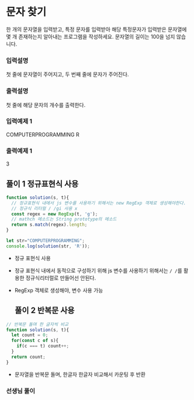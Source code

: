 # 문자 찾기

한  개의  문자열을  입력받고, 특정  문자를  입력받아  해당 특정문자가 입력받은 문자열에 몇  개 
존재하는지 알아내는 프로그램을 작성하세요.
문자열의 길이는 100을 넘지 않습니다.

### 입력설명
첫 줄에 문자열이 주어지고, 두 번째 줄에 문자가 주어진다. 
### 출력설명
첫 줄에 해당 문자의 개수를 출력한다.
### 입력예제 1                                   
COMPUTERPROGRAMMING
R
### 출력예제 1
3

## 풀이 1 정규표현식 사용

```js
function solution(s, t){
  // 정규표현식 내에서 js 변수를 사용하기 위해서는 new RegExp 객체로 생성해야한다.
  // 정규식 리터럴 / /gi 사용 x
  const regex = new RegExp(t, 'g');
  // mathch 메소드는 String prototype의 메소드
  return s.match(regex).length;
}

let str="COMPUTERPROGRAMMING";
console.log(solution(str, 'R'));
```

- 정규 표현식 사용
- 정규 표현식 내에서 동적으로 구성하기 위해 js 변수를 사용하기 위해서는 `/ /`를 활용한 정규식리터럴로 만들어선 안된다.
- RegExp 객체로 생성해야, 변수 사용 가능

  ## 풀이 2 반복문 사용
```js
// 반복문 돌며 한 글자씩 비교
function solution(s, t){
  let count = 0;
  for(const c of s){
    if(c === t) count++;
  }
  return count;
}
```

- 문자열을 반복문 돌며, 한글자 한글자 비교해서 카운팅 후 반환

### 선생님 풀이

```js

```

